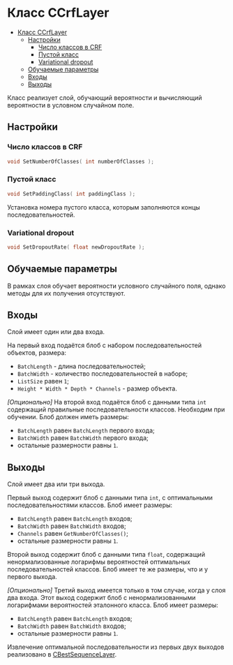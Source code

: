 # Класс CCrfLayer

<!-- TOC -->

- [Класс CCrfLayer](#класс-ccrflayer)
    - [Настройки](#настройки)
        - [Число классов в CRF](#число-классов-в-crf)
        - [Пустой класс](#пустой-класс)
        - [Variational dropout](#variational-dropout)
    - [Обучаемые параметры](#обучаемые-параметры)
    - [Входы](#входы)
    - [Выходы](#выходы)

<!-- /TOC -->

Класс реализует слой, обучающий вероятности и вычисляющий вероятности в условном случайном поле.

## Настройки

### Число классов в CRF

```c++
void SetNumberOfClasses( int numberOfClasses );
```

### Пустой класс

```c++
void SetPaddingClass( int paddingClass );
```

Установка номера пустого класса, которым заполняются концы последовательностей.

### Variational dropout

```c++
void SetDropoutRate( float newDropoutRate );
```

## Обучаемые параметры

В рамках слоя обучает вероятности условного случайного поля, однако методы для их получения отсутствуют.

## Входы

Слой имеет один или два входа.

На первый вход подаётся блоб с набором последовательностей объектов, размера:

- `BatchLength` - длина последовательностей;
- `BatchWidth` - количество последовательностей в наборе;
- `ListSize` равен `1`;
- `Height * Width * Depth * Channels` - размер объекта.

*[Опционально]* На второй вход подаётся блоб с данными типа `int` содержащий правильные последовательности классов. Необходим при обучении. Блоб должен иметь размеры:

- `BatchLength` равен `BatchLength` первого входа;
- `BatchWidth` равен `BatchWidth` первого входа;
- остальные размерности равны `1`.

## Выходы

Слой имеет два или три выхода.

Первый выход содержит блоб с данными типа `int`, с оптимальными последовательностями классов. Блоб имеет размеры:

- `BatchLength` равен `BatchLength` входов;
- `BatchWidth` равен `BatchWidth` входов;
- `Channels` равен `GetNumberOfClasses()`;
- остальные размерности равны `1`.

Второй выход содержит блоб с данными типа `float`, содержащий ненормализованные логарифмы вероятностей оптимальных последовательностей классов. Блоб имеет те же размеры, что и у первого выхода.

*[Опционально]* Третий выход имеется только в том случае, когда у слоя два входа. Этот выход содержит блоб с ненормализованными логарифмами вероятностей эталонного класса. Блоб имеет размеры:

- `BatchLength` равен `BatchLength` входов;
- `BatchWidth` равен `BatchWidth` входов;
- остальные размерности равны `1`.

Извлечение оптимальной последовательности из первых двух выходов реализовано в [CBestSequenceLayer](BestSequenceLayer.md).
